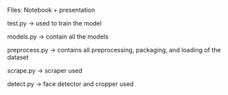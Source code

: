 Files:
Notebook + presentation

test.py -> used to train the model

models.py -> contain all the models

preprocess.py -> contains all preprocessing, packaging, and loading of the dataset


scrape.py -> scraper used

detect.py -> face detector and cropper used

